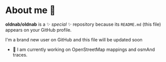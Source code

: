 # About me 👋

**oldnab/oldnab** is a ✨ _special_ ✨ repository because its `README.md` (this file) appears on your GitHub profile.

I'm a brand new user on GitHub and this file will be updated soon

- 🔭 I am currently working on OpenStreetMap mappings and osmAnd traces.

